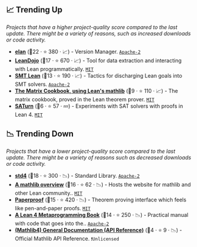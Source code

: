 ## 📈 Trending Up

_Projects that have a higher project-quality score compared to the last update. There might be a variety of reasons, such as increased downloads or code activity._

- <b><a href="https://github.com/leanprover/elan">elan</a></b> (🥈22 · ⭐ 380 · 📈) - Version Manager. <code><a href="http://bit.ly/3nYMfla">Apache-2</a></code>
- <b><a href="https://github.com/lean-dojo/LeanDojo">LeanDojo</a></b> (🥈17 · ⭐ 670 · 📈) - Tool for data extraction and interacting with Lean programmatically. <code><a href="http://bit.ly/34MBwT8">MIT</a></code>
- <b><a href="https://github.com/ufmg-smite/lean-smt">SMT Lean</a></b> (🥈13 · ⭐ 190 · 📈) - Tactics for discharging Lean goals into SMT solvers. <code><a href="http://bit.ly/3nYMfla">Apache-2</a></code>
- <b><a href="https://github.com/eric-wieser/lean-matrix-cookbook">The Matrix Cookbook, using Lean's mathlib</a></b> (🥉9 · ⭐ 110 · 📈) - The matrix cookbook, proved in the Lean theorem prover. <code><a href="http://bit.ly/34MBwT8">MIT</a></code>
- <b><a href="https://github.com/siddhartha-gadgil/Saturn">SATurn</a></b> (🥉6 · ⭐ 57 · 💤) - Experiments with SAT solvers with proofs in Lean 4. <code><a href="http://bit.ly/34MBwT8">MIT</a></code>

## 📉 Trending Down

_Projects that have a lower project-quality score compared to the last update. There might be a variety of reasons such as decreased downloads or code activity._

- <b><a href="https://github.com/leanprover-community/batteries">std4</a></b> (🥉18 · ⭐ 300 · 📉) - Standard Library. <code><a href="http://bit.ly/3nYMfla">Apache-2</a></code>
- <b><a href="https://leanprover-community.github.io/mathlib-overview.html">A mathlib overview</a></b> (🥇16 · ⭐ 62 · 📉) - Hosts the website for mathlib and other Lean community.. <code><a href="http://bit.ly/34MBwT8">MIT</a></code>
- <b><a href="https://github.com/Paper-Proof/paperproof">Paperproof</a></b> (🥉15 · ⭐ 420 · 📉) - Theorem proving interface which feels like pen-and-paper proofs. <code><a href="http://bit.ly/34MBwT8">MIT</a></code>
- <b><a href="https://github.com/leanprover-community/lean4-metaprogramming-book">A Lean 4 Metaprogramming Book</a></b> (🥇14 · ⭐ 250 · 📉) - Practical manual with code that goes into the.. <code><a href="http://bit.ly/3nYMfla">Apache-2</a></code>
- <b><a href="https://leanprover-community.github.io/mathlib4_docs/">(Mathlib4) General Documentation (API Reference)</a></b> (🥉4 · ⭐ 9 · 📉) - Official Mathlib API Reference. <code>❗Unlicensed</code>
